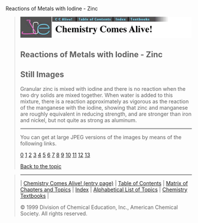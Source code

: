 





 Reactions of Metals with Iodine - Zinc
 



> ![Chemistry Comes Alive!](ccahead.gif)
> 
> 
> 
> 
> 
> 
> 
> 
> 
> ## Reactions of Metals with Iodine - Zinc
> 
> 
> 
> 
> ## Still Images
> 
> 
> 
> 
> 
> 
> 
> 
> 
>  Granular zinc is mixed with iodine and there is no reaction when
the two dry solids are mixed together. When water is added to this
mixture, there is a reaction approximately as vigorous as the
reaction of the manganese with the iodine, showing that zinc and
manganese are roughly equivalent in reducing strength, and are
stronger than iron and nickel, but not quite as strong as aluminum.
>  
> 
> 
> 
> 
> 
> 
> ---
> 
> 
>  You can get at large JPEG versions of the images by means of the following links.
>    
> 
> 
> [0](../../STILLS/METALI1/METAL1ZN/64JPG48/0.JPG) 
> [1](../../STILLS/METALI1/METAL1ZN/64JPG48/1.JPG) 
> [2](../../STILLS/METALI1/METAL1ZN/64JPG48/2.JPG) 
> [3](../../STILLS/METALI1/METAL1ZN/64JPG48/3.JPG) 
> [4](../../STILLS/METALI1/METAL1ZN/64JPG48/4.JPG) 
> [5](../../STILLS/METALI1/METAL1ZN/64JPG48/5.JPG) 
> [6](../../STILLS/METALI1/METAL1ZN/64JPG48/6.JPG) 
> [7](../../STILLS/METALI1/METAL1ZN/64JPG48/7.JPG) 
> [8](../../STILLS/METALI1/METAL1ZN/64JPG48/8.JPG) 
> [9](../../STILLS/METALI1/METAL1ZN/64JPG48/9.JPG) 
> [10](../../STILLS/METALI1/METAL1ZN/64JPG48/10.JPG) 
> [11](../../STILLS/METALI1/METAL1ZN/64JPG48/11.JPG) 
> [12](../../STILLS/METALI1/METAL1ZN/64JPG48/12.JPG) 
> [13](../../STILLS/METALI1/METAL1ZN/64JPG48/13.JPG) 
> 
> 
> 
> 
> [Back to the topic](../../MAIN/METALI1/PAGE1.HTM)



> ---
> 
> 
>  |
>  [Chemistry Comes Alive! (entry page)](../../INDEX.HTM) 
>  |
>  [Table of Contents](../../CONTENTS.HTM) 
>  |
>  [Matrix of Chapters and Topics](../../MATRIX.HTM) 
>  |
>  [Index](../../WORDS.HTM) 
>  |
>  [Alphabetical List of Topics](../../ALPHATOP.HTM) 
>  |
>  [Chemistry Textbooks](../../BOOKS.HTM) 
>  |
>  
>  © 1999 Division of Chemical Education, Inc.,
American Chemical Society. All rights reserved.






